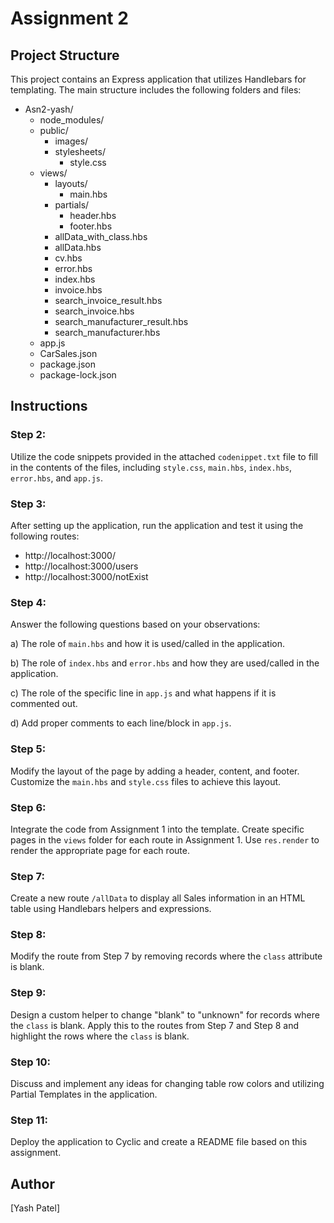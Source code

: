 # Assignment 2

## Project Structure

This project contains an Express application that utilizes Handlebars for templating. The main structure includes the following folders and files:

- Asn2-yash/
	- node_modules/
	- public/
		- images/
		- stylesheets/
			- style.css
	- views/
		- layouts/
			- main.hbs
		- partials/
			- header.hbs
			- footer.hbs
		- allData_with_class.hbs
		- allData.hbs
		- cv.hbs
		- error.hbs
		- index.hbs
		- invoice.hbs
		- search_invoice_result.hbs
		- search_invoice.hbs
		- search_manufacturer_result.hbs
		- search_manufacturer.hbs
	- app.js
	- CarSales.json
	- package.json
	- package-lock.json

## Instructions

### Step 2:

Utilize the code snippets provided in the attached `codenippet.txt` file to fill in the contents of the files, including `style.css`, `main.hbs`, `index.hbs`, `error.hbs`, and `app.js`.

### Step 3:

After setting up the application, run the application and test it using the following routes:

- http://localhost:3000/
- http://localhost:3000/users
- http://localhost:3000/notExist

### Step 4:

Answer the following questions based on your observations:

a) The role of `main.hbs` and how it is used/called in the application.

b) The role of `index.hbs` and `error.hbs` and how they are used/called in the application.

c) The role of the specific line in `app.js` and what happens if it is commented out.

d) Add proper comments to each line/block in `app.js`.

### Step 5:

Modify the layout of the page by adding a header, content, and footer. Customize the `main.hbs` and `style.css` files to achieve this layout.

### Step 6:

Integrate the code from Assignment 1 into the template. Create specific pages in the `views` folder for each route in Assignment 1. Use `res.render` to render the appropriate page for each route.

### Step 7:

Create a new route `/allData` to display all Sales information in an HTML table using Handlebars helpers and expressions.

### Step 8:

Modify the route from Step 7 by removing records where the `class` attribute is blank.

### Step 9:

Design a custom helper to change "blank" to "unknown" for records where the `class` is blank. Apply this to the routes from Step 7 and Step 8 and highlight the rows where the `class` is blank.

### Step 10:

Discuss and implement any ideas for changing table row colors and utilizing Partial Templates in the application.

### Step 11:

Deploy the application to Cyclic and create a README file based on this assignment.

## Author

[Yash Patel]
